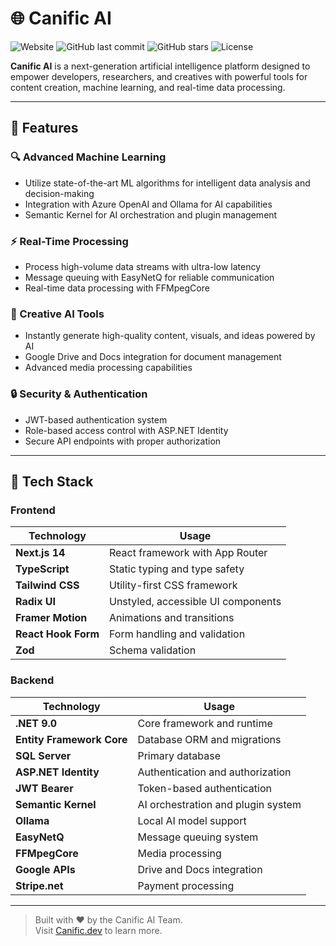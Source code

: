# 🌐 Canific AI

![Website](https://img.shields.io/website?url=https://canific.dev)
![GitHub last commit](https://img.shields.io/github/last-commit/ysfcndgr/canific)
![GitHub stars](https://img.shields.io/github/stars/ysfcndgr/canific?style=social)
![License](https://img.shields.io/github/license/ysfcndgr/canific)

**Canific AI** is a next-generation artificial intelligence platform designed to empower developers, researchers, and creatives with powerful tools for content creation, machine learning, and real-time data processing.

---

## 🚀 Features

### 🔍 Advanced Machine Learning
- Utilize state-of-the-art ML algorithms for intelligent data analysis and decision-making
- Integration with Azure OpenAI and Ollama for AI capabilities
- Semantic Kernel for AI orchestration and plugin management

### ⚡ Real-Time Processing
- Process high-volume data streams with ultra-low latency
- Message queuing with EasyNetQ for reliable communication
- Real-time data processing with FFMpegCore

### 🎨 Creative AI Tools
- Instantly generate high-quality content, visuals, and ideas powered by AI
- Google Drive and Docs integration for document management
- Advanced media processing capabilities

### 🔒 Security & Authentication
- JWT-based authentication system
- Role-based access control with ASP.NET Identity
- Secure API endpoints with proper authorization

---

## 🧰 Tech Stack

### Frontend
| Technology        | Usage                                    |
|-------------------|------------------------------------------|
| **Next.js 14**    | React framework with App Router          |
| **TypeScript**    | Static typing and type safety           |
| **Tailwind CSS**  | Utility-first CSS framework             |
| **Radix UI**      | Unstyled, accessible UI components      |
| **Framer Motion** | Animations and transitions              |
| **React Hook Form**| Form handling and validation            |
| **Zod**           | Schema validation                       |

### Backend
| Technology                    | Usage                                    |
|-------------------------------|------------------------------------------|
| **.NET 9.0**                 | Core framework and runtime               |
| **Entity Framework Core**    | Database ORM and migrations              |
| **SQL Server**               | Primary database                         |
| **ASP.NET Identity**         | Authentication and authorization         |
| **JWT Bearer**               | Token-based authentication              |
| **Semantic Kernel**          | AI orchestration and plugin system       |
| **Ollama**                   | Local AI model support                   |
| **EasyNetQ**                 | Message queuing system                   |
| **FFMpegCore**               | Media processing                         |
| **Google APIs**              | Drive and Docs integration               |
| **Stripe.net**               | Payment processing                       |




---

> Built with ❤️ by the Canific AI Team.  
> Visit [Canific.dev](https://canific.dev) to learn more.
